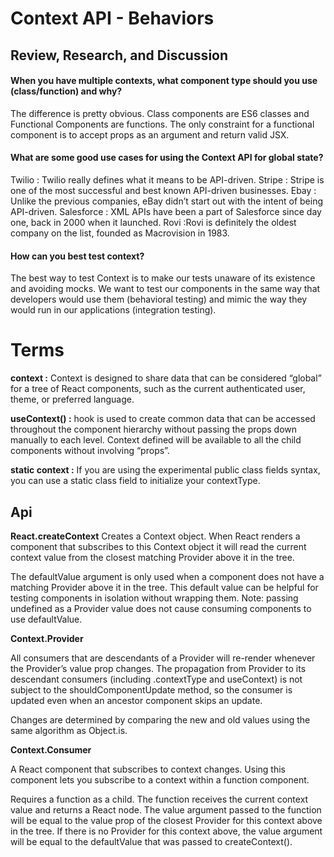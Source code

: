 # Context API - Behaviors
 
 ## Review, Research, and Discussion

#### When you have multiple contexts, what component type should you use (class/function) and why?

The difference is pretty obvious. Class components are ES6 classes and Functional Components are functions. The only constraint for a functional component is to accept props as an argument and return valid JSX.

#### What are some good use cases for using the Context API for global state?

Twilio : Twilio really defines what it means to be API-driven.
Stripe : Stripe is one of the most successful and best known API-driven businesses.
Ebay : Unlike the previous companies, eBay didn’t start out with the intent of being API-driven.
Salesforce : XML APIs have been a part of Salesforce since day one, back in 2000 when it launched.
Rovi :Rovi is definitely the oldest company on the list, founded as Macrovision in 1983.

#### How can you best test context?

The best way to test Context is to make our tests unaware of its existence and avoiding mocks. We want to test our components in the same way that developers would use them (behavioral testing) and mimic the way they would run in our applications (integration testing).

# Terms

**context :** Context is designed to share data that can be considered “global” for a tree of React components, such as the current authenticated user, theme, or preferred language.

**useContext() :** hook is used to create common data that can be accessed throughout the component hierarchy without passing the props down manually to each level. Context defined will be available to all the child components without involving “props”.

**static context :** If you are using the experimental public class fields syntax, you can use a static class field to initialize your contextType.

## Api

**React.createContext**
Creates a Context object. When React renders a component that subscribes to this Context object it will read the current context value from the closest matching Provider above it in the tree.

The defaultValue argument is only used when a component does not have a matching Provider above it in the tree. This default value can be helpful for testing components in isolation without wrapping them. Note: passing undefined as a Provider value does not cause consuming components to use defaultValue.

**Context.Provider**

All consumers that are descendants of a Provider will re-render whenever the Provider’s value prop changes. The propagation from Provider to its descendant consumers (including .contextType and useContext) is not subject to the shouldComponentUpdate method, so the consumer is updated even when an ancestor component skips an update.

Changes are determined by comparing the new and old values using the same algorithm as Object.is.

**Context.Consumer**

A React component that subscribes to context changes. Using this component lets you subscribe to a context within a function component.

Requires a function as a child. The function receives the current context value and returns a React node. The value argument passed to the function will be equal to the value prop of the closest Provider for this context above in the tree. If there is no Provider for this context above, the value argument will be equal to the defaultValue that was passed to createContext().


